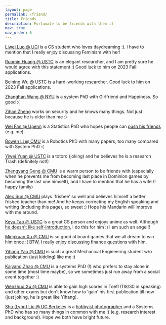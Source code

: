 ```yaml
---
layout: page
permalink: /friend/
title: Friends
description: Fortunate to be friends with them :)
nav: true
nav_order: 6
---
```



[Liwei Luo @ UCI](https://loliw.moe/) is a CS student who loves daydreaming :). I have to mention that I really enjoy discussing Feminism with her!

[Ruomin Huang @ USTC](https://fockee.github.io/) is an elegant researcher, and I am pretty sure he would agree with this statement :) Good luck to him on 2023 Fall applications.

[Beining Wu @ USTC](https://beiningwu7.github.io/) is a hard-working researcher. Good luck to him on 2023 Fall applications.

[Zhanghan Wang @ NYU](https://rabbitwhite1.github.io/) is a system PhD with Girlfriend and Happiness. So good :(

[Zihan Zheng](https://zhengzihan.com/) works on security and he knows many things. Not just because he is older than me :)

[Wei Fan @ Upenn](http://home.ustc.edu.cn/~luke2001/) is a Statistics PhD who hopes people can [push his friends](http://home.ustc.edu.cn/~luke2001/push.html) (e.g. me).

[Bowen Li @ CMU](https://jaraxxus-me.github.io/) is a Robotics PhD with many papers, too many compared with System PhD :(

[Yiwei Yuan @ USTC](https://yyw.moe/) is a totoro (joking) and he believes he is a research Trash (definitely not!)

[Zhengyang Geng @ CMU](https://gsunshine.github.io/) is a warm person to be friends with (especially when he prevents me from becoming last place in Dominion games by becoming the last one himself), and I have to mention that he has a wife (! happy family)

[Alec Sun @ CMU](https://sites.google.com/view/alecsun/home) plays 'frisbee' so well and believes himself a better frisbee teacher than me! And he keeps correcting my English speaking and writing (including this page), so sweet :) Hope his Mandarin will improve with me around.

[Keyu Tao @ USTC](https://www.taoky.moe/) is a great CS person and enjoys anime as well. Although [he doesn't like self-introduction](https://blog.taoky.moe/about/), I do this for him :) I am such an angel!!

[Mingkuan Xu @ CMU](https://mingkuan.taichi.graphics/) is so good at board games that we all dream to win him once :( BTW, I really enjoy discussing finance questions with him.

[Yihang Yao @ CMU](https://sites.google.com/view/yaoyiyao/) is such a great Mechanical Engineering student w/o publication (just kidding) like me :(

[Kaiyang Zhao @ CMU](https://www.cs.cmu.edu/~kaiyang2/) is a systems PhD (!) who prefers to stay alone in some time (most time maybe), so we sometimes just run away from a social event together :)

[Wenzhuo Xu @ CMU](https://wenzhuo.webflow.io/) is able to gain high scores in Toefl (118/30 in speaking) and other exams but don't know how to 'gain' his first publication till now (just joking, he is great like Yihang).

[Shu (Lynn) Liu @ UC Berkeley](https://lynnliu030.github.io/) is a [hobbyist photographer](https://lynnliu030.github.io/photography/) and a Systems PhD who has so many things in common with me :) (e.g. research interest and background). Hope we both have bright future.